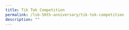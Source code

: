 ```yaml
---
title: Tik Tok Competition
permalink: /lsb-50th-anniversary/tik-tok-competition
description: ""
---
```


